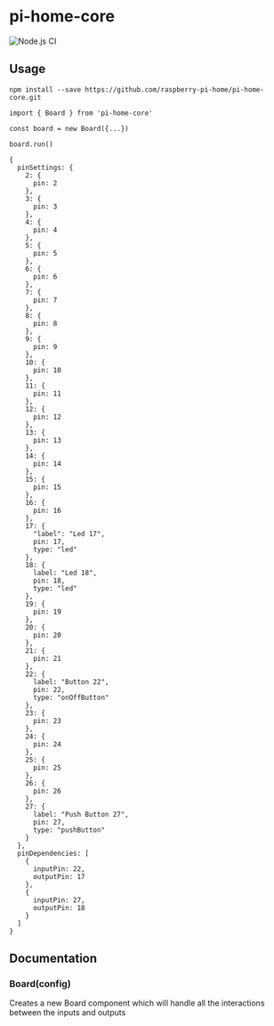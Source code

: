 # pi-home-core

![Node.js CI](https://github.com/raspberry-pi-home/pi-home-core/workflows/Node.js%20CI/badge.svg)

## Usage

```
npm install --save https://github.com/raspberry-pi-home/pi-home-core.git
```

```
import { Board } from 'pi-home-core'

const board = new Board({...})

board.run()
```

```
{
  pinSettings: {
    2: {
      pin: 2
    },
    3: {
      pin: 3
    },
    4: {
      pin: 4
    },
    5: {
      pin: 5
    },
    6: {
      pin: 6
    },
    7: {
      pin: 7
    },
    8: {
      pin: 8
    },
    9: {
      pin: 9
    },
    10: {
      pin: 10
    },
    11: {
      pin: 11
    },
    12: {
      pin: 12
    },
    13: {
      pin: 13
    },
    14: {
      pin: 14
    },
    15: {
      pin: 15
    },
    16: {
      pin: 16
    },
    17: {
      "label": "Led 17",
      pin: 17,
      type: "led"
    },
    18: {
      label: "Led 18",
      pin: 18,
      type: "led"
    },
    19: {
      pin: 19
    },
    20: {
      pin: 20
    },
    21: {
      pin: 21
    },
    22: {
      label: "Button 22",
      pin: 22,
      type: "onOffButton"
    },
    23: {
      pin: 23
    },
    24: {
      pin: 24
    },
    25: {
      pin: 25
    },
    26: {
      pin: 26
    },
    27: {
      label: "Push Button 27",
      pin: 27,
      type: "pushButton"
    }
  },
  pinDependencies: [
    {
      inputPin: 22,
      outputPin: 17
    },
    {
      inputPin: 27,
      outputPin: 18
    }
  ]
}
```

## Documentation

### Board(config)
Creates a new Board component which will handle all the interactions between the inputs and outputs
